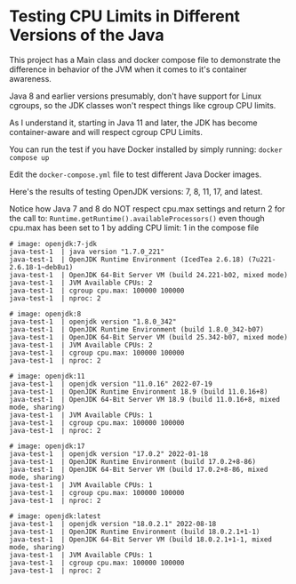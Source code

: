 # Testing CPU Limits in Different Versions of the Java

This project has a Main class and docker compose file to demonstrate the difference in behavior of the JVM when it comes to it's container awareness.

Java 8 and earlier versions presumably, don't have support for Linux cgroups, so the JDK classes won't respect things like cgroup CPU limits.

As I understand it, starting in Java 11 and later, the JDK has become container-aware and will respect cgroup CPU Limits.

You can run the test if you have Docker installed by simply running: `docker compose up`

Edit the `docker-compose.yml` file to test different Java Docker images.

Here's the results of testing OpenJDK versions: 7, 8, 11, 17, and latest.

Notice how Java 7 and 8 do NOT respect cpu.max settings and return 2 for the call to: `Runtime.getRuntime().availableProcessors()` even though cpu.max has been set to 1 by adding CPU limit: 1
in the compose file


```
# image: openjdk:7-jdk
java-test-1  | java version "1.7.0_221"
java-test-1  | OpenJDK Runtime Environment (IcedTea 2.6.18) (7u221-2.6.18-1~deb8u1)
java-test-1  | OpenJDK 64-Bit Server VM (build 24.221-b02, mixed mode)
java-test-1  | JVM Available CPUs: 2
java-test-1  | cgroup cpu.max: 100000 100000
java-test-1  | nproc: 2

# image: openjdk:8
java-test-1  | openjdk version "1.8.0_342"
java-test-1  | OpenJDK Runtime Environment (build 1.8.0_342-b07)
java-test-1  | OpenJDK 64-Bit Server VM (build 25.342-b07, mixed mode)
java-test-1  | JVM Available CPUs: 2
java-test-1  | cgroup cpu.max: 100000 100000
java-test-1  | nproc: 2

# image: openjdk:11
java-test-1  | openjdk version "11.0.16" 2022-07-19
java-test-1  | OpenJDK Runtime Environment 18.9 (build 11.0.16+8)
java-test-1  | OpenJDK 64-Bit Server VM 18.9 (build 11.0.16+8, mixed mode, sharing)
java-test-1  | JVM Available CPUs: 1
java-test-1  | cgroup cpu.max: 100000 100000
java-test-1  | nproc: 2

# image: openjdk:17
java-test-1  | openjdk version "17.0.2" 2022-01-18
java-test-1  | OpenJDK Runtime Environment (build 17.0.2+8-86)
java-test-1  | OpenJDK 64-Bit Server VM (build 17.0.2+8-86, mixed mode, sharing)
java-test-1  | JVM Available CPUs: 1
java-test-1  | cgroup cpu.max: 100000 100000
java-test-1  | nproc: 2

# image: openjdk:latest
java-test-1  | openjdk version "18.0.2.1" 2022-08-18
java-test-1  | OpenJDK Runtime Environment (build 18.0.2.1+1-1)
java-test-1  | OpenJDK 64-Bit Server VM (build 18.0.2.1+1-1, mixed mode, sharing)
java-test-1  | JVM Available CPUs: 1
java-test-1  | cgroup cpu.max: 100000 100000
java-test-1  | nproc: 2

```
